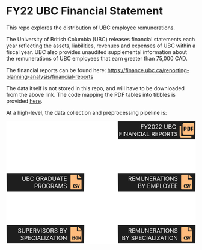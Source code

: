 # FY22 UBC Financial Statement

This repo explores the distribution of UBC employee remunerations.

The University of British Columbia (UBC) releases financial statements each year reflecting the assets, liabilities, revenues and expenses of UBC within a fiscal year. UBC also provides unaudited supplemental information about the remunerations of UBC employees that earn greater than 75,000 CAD.

The financial reports can be found here: <https://finance.ubc.ca/reporting-planning-analysis/financial-reports>

The data itself is not stored in this repo, and will have to be downloaded from the above link. The code mapping the PDF tables into tibbles is provided [here](https://github.com/awakenedhaki/ubc-financial-statement-2022/blob/master/R/cleaning.R).

At a high-level, the data collection and preprocessing pipeline is:

![Data Pipeline](assets/data-flow.svg)